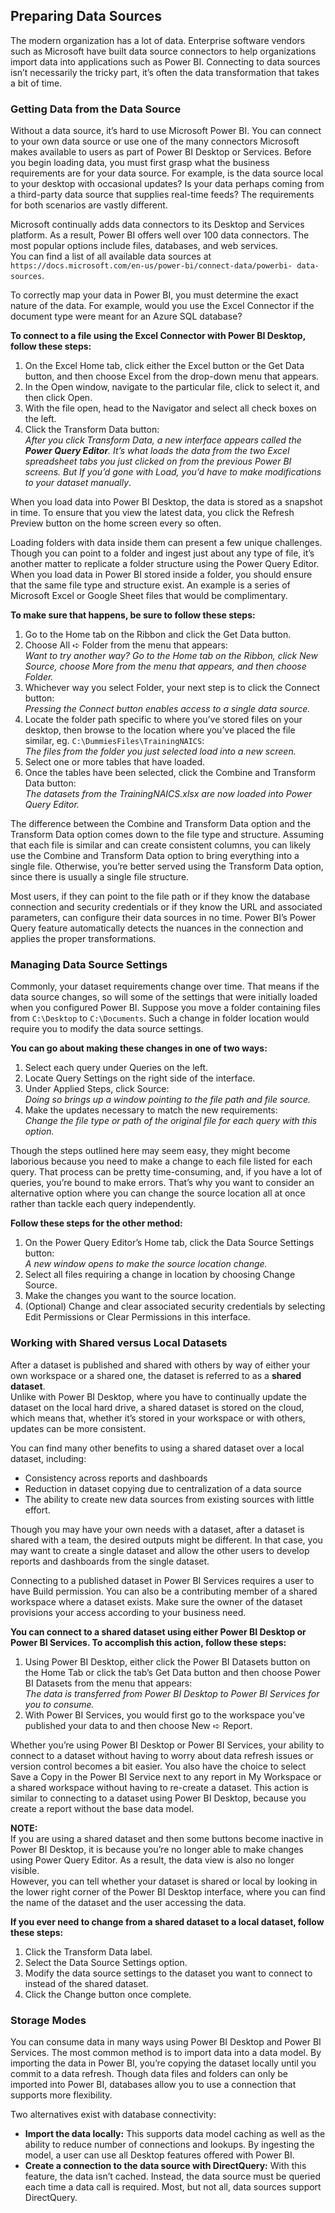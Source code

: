 ## Preparing Data Sources
The modern organization has a lot of data. Enterprise software vendors such as Microsoft have built data source connectors to help organizations import data into applications such as Power BI. Connecting to data sources isn’t necessarily the tricky part, it’s often the data transformation that takes a bit of time.

### Getting Data from the Data Source
Without a data source, it’s hard to use Microsoft Power BI. You can connect to your own data source or use one of the many connectors Microsoft makes available to users as part of Power BI Desktop or Services. Before you begin loading data, you must first grasp what the business requirements are for your data source. For example, is the data source local to your desktop with occasional updates? Is your data perhaps coming from a third-party data source that supplies real-time feeds? The requirements for both scenarios are vastly different.  

Microsoft continually adds data connectors to its Desktop and Services platform. As a result, Power BI offers well
over 100 data connectors. The most popular options include files, databases, and web services.  
You can find a list of all available data sources at `https://docs.microsoft.com/en-us/power-bi/connect-data/powerbi-
data-sources`.  

To correctly map your data in Power BI, you must determine the exact nature of the data. For example, would you use the Excel Connector if the document type were meant for an Azure SQL database?  

**To connect to a file using the Excel Connector with Power BI Desktop, follow these steps:**
1. On the Excel Home tab, click either the Excel button or the Get Data button, and then choose Excel from the drop-down menu that appears.
2. In the Open window, navigate to the particular file, click to select it, and then click Open.
3. With the file open, head to the Navigator and select all check boxes on the left.
4. Click the Transform Data button:  
*After you click Transform Data, a new interface appears called the **Power Query Editor**. It’s what loads the data from the two Excel spreadsheet tabs you just clicked on from the previous Power BI screens. But If you’d gone with Load, you’d have to make modifications to your dataset manually*.  

When you load data into Power BI Desktop, the data is stored as a snapshot in time. To ensure that you view the latest data, you click the Refresh Preview button on the home screen every so often.  

Loading folders with data inside them can present a few unique challenges. Though you can point to a folder and ingest just about any type of file, it’s another matter to replicate a folder structure using the Power Query Editor. When you load data in Power BI stored inside a folder, you should ensure that the same file type and structure exist. An example is a series of Microsoft Excel or Google Sheet files that would be complimentary.  

**To make sure that happens, be sure to follow these steps:**
1. Go to the Home tab on the Ribbon and click the Get Data button.
2. Choose All ➪ Folder from the menu that appears:  
*Want to try another way? Go to the Home tab on the Ribbon, click New Source, choose More from the menu that appears, and then choose Folder.*
3. Whichever way you select Folder, your next step is to click the Connect button:  
*Pressing the Connect button enables access to a single data source.*
4. Locate the folder path specific to where you’ve stored files on your desktop, then browse to the location where you’ve placed the file similar, eg. `C:\DummiesFiles\TrainingNAICS`:  
*The files from the folder you just selected load into a new screen.*
5. Select one or more tables that have loaded.
6. Once the tables have been selected, click the Combine and Transform Data button:  
*The datasets from the TrainingNAICS.xlsx are now loaded into Power Query Editor.*

The difference between the Combine and Transform Data option and the Transform Data option comes down to the file type and structure. Assuming that each file is similar and can create consistent columns, you can likely use the Combine and Transform Data option to bring everything into a single file. Otherwise, you’re better served using the Transform Data option, since there is usually a single file structure.  

Most users, if they can point to the file path or if they know the database connection and security credentials or if they know the URL and associated parameters, can configure their data sources in no time. Power BI’s Power Query feature automatically detects the nuances in the connection and applies the proper transformations.  

### Managing Data Source Settings
Commonly, your dataset requirements change over time. That means if the data source changes, so will some of the settings that were initially loaded when you configured Power BI. Suppose you move a folder containing files from `C:\Desktop` to `C:\Documents`. Such a change in folder location would require you to modify the data source settings.  

**You can go about making these changes in one of two ways:**
1. Select each query under Queries on the left.
2. Locate Query Settings on the right side of the interface.
3. Under Applied Steps, click Source:  
*Doing so brings up a window pointing to the file path and file source.*
4. Make the updates necessary to match the new requirements:  
*Change the file type or path of the original file for each query with this option.*

Though the steps outlined here may seem easy, they might become laborious because you need to make a change to each file listed for each query. That process can be pretty time-consuming, and, if you have a lot of queries, you’re bound to make errors. That’s why you
want to consider an alternative option where you can change the source location all at once rather than tackle each query independently.  

**Follow these steps for the other method:**
1. On the Power Query Editor’s Home tab, click the Data Source Settings button:  
*A new window opens to make the source location change.*
2. Select all files requiring a change in location by choosing Change Source.
3. Make the changes you want to the source location.
4. (Optional) Change and clear associated security credentials by selecting Edit Permissions or Clear Permissions in this interface.

### Working with Shared versus Local Datasets  
After a dataset is published and shared with others by way of either your own workspace or a shared one, the dataset is referred to as a **shared dataset**.  
Unlike with Power BI Desktop, where you have to continually update the dataset on the local hard drive, a shared dataset is stored on the cloud, which means that, whether it’s stored in your workspace or with others, updates can be more consistent.  

You can find many other benefits to using a shared dataset over a local dataset, including:
- Consistency across reports and dashboards
- Reduction in dataset copying due to centralization of a data source
- The ability to create new data sources from existing sources with little effort.

Though you may have your own needs with a dataset, after a dataset is shared with a team, the desired outputs might be different. In that case, you may want to create a single dataset and allow the other users to develop reports and dashboards from the single dataset.  

Connecting to a published dataset in Power BI Services requires a user to have Build permission. You can also be a contributing member of a shared workspace where a dataset exists. Make sure the owner of the dataset provisions your access according to your business need.  

**You can connect to a shared dataset using either Power BI Desktop or Power BI Services. To accomplish this action, follow these steps:**
1. Using Power BI Desktop, either click the Power BI Datasets button on the Home Tab or click the tab’s Get Data button and then choose Power BI Datasets from the menu that appears:  
*The data is transferred from Power BI Desktop to Power BI Services for you to
consume.*
2. With Power BI Services, you would first go to the workspace you’ve published your data to and then choose New ➪ Report.

Whether you’re using Power BI Desktop or Power BI Services, your ability to connect to a dataset without having to worry about data refresh issues or version control becomes a bit easier. You also have the choice to select Save a Copy in the
Power BI Service next to any report in My Workspace or a shared workspace without having to re-create a dataset. This action is similar to connecting to a dataset using Power BI Desktop, because you create a report without the base data model.  

**NOTE:**  
If you are using a shared dataset and then some buttons become inactive in Power BI Desktop, it is because you’re no longer able to make changes using Power Query Editor. As a result, the data view is also no longer visible.  
However, you can tell whether your dataset is shared or local by looking in the lower right corner of the Power BI Desktop interface, where you can find the name of the dataset and the user accessing the data.  

**If you ever need to change from a shared dataset to a local dataset, follow these steps:**
1. Click the Transform Data label.
2. Select the Data Source Settings option.
3. Modify the data source settings to the dataset you want to connect to instead of the shared dataset.
4. Click the Change button once complete.  

### Storage Modes
You can consume data in many ways using Power BI Desktop and Power BI Services. The most common method is to import data into a data model. By importing the data in Power BI, you’re copying the dataset locally until you commit to a data refresh. Though data files and folders can only be imported into Power BI, databases allow you to use a connection that
supports more flexibility.  

Two alternatives exist with database connectivity:  
- **Import the data locally:** This supports data model caching as well as the ability to reduce number of connections and lookups. By ingesting the model, a user can use all Desktop features offered with Power BI.  
- **Create a connection to the data source with DirectQuery:** With this feature, the data isn’t cached. Instead, the data source must be queried each time a data call is required. Most, but not all, data sources support DirectQuery.
